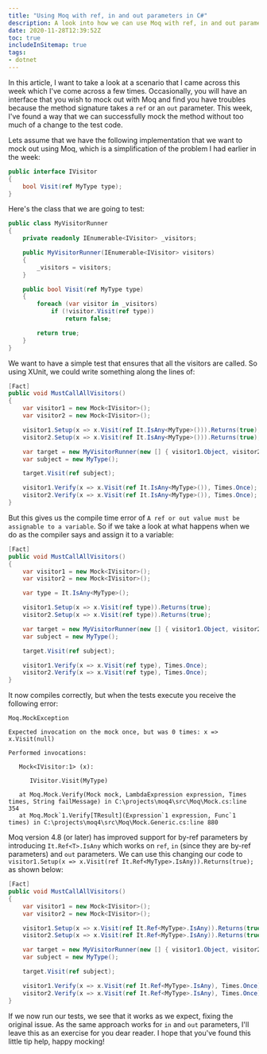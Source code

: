 ```yaml
---
title: "Using Moq with ref, in and out parameters in C#"
description: A look into how we can use Moq with ref, in and out parameters in C#
date: 2020-11-28T12:39:52Z
toc: true
includeInSitemap: true
tags:
- dotnet
---
```


In this article, I want to take a look at a scenario that I came across this week which I've come across a few times. Occasionally, you will have an interface that you wish to mock out with Moq and find you have troubles because the method signature takes a `ref` or an `out` parameter. This week, I've found a way that we can successfully mock the method without too much of a change to the test code.
<!--more-->

Lets assume that we have the following implementation that we want to mock out using Moq, which is a simplification of the problem I had earlier in the week:

```csharp
public interface IVisitor
{
    bool Visit(ref MyType type);
}
```

Here's the class that we are going to test:

```csharp
public class MyVisitorRunner
{
    private readonly IEnumerable<IVisitor> _visitors;

    public MyVisitorRunner(IEnumerable<IVisitor> visitors)
    {
        _visitors = visitors;
    }

    public bool Visit(ref MyType type)
    {
        foreach (var visitor in _visitors)
            if (!visitor.Visit(ref type))
                return false;

        return true;
    }
}
```

We want to have a simple test that ensures that all the visitors are called. So using XUnit, we could write something along the lines of:

```csharp
[Fact]
public void MustCallAllVisitors()
{
    var visitor1 = new Mock<IVisitor>();
    var visitor2 = new Mock<IVisitor>();

    visitor1.Setup(x => x.Visit(ref It.IsAny<MyType>())).Returns(true);
    visitor2.Setup(x => x.Visit(ref It.IsAny<MyType>())).Returns(true);

    var target = new MyVisitorRunner(new [] { visitor1.Object, visitor2.Object });
    var subject = new MyType();

    target.Visit(ref subject);

    visitor1.Verify(x => x.Visit(ref It.IsAny<MyType>()), Times.Once);
    visitor2.Verify(x => x.Visit(ref It.IsAny<MyType>()), Times.Once);
}
```

But this gives us the compile time error of `A ref or out value must be assignable to a variable`. So if we take a look at what happens when we do as the compiler says and assign it to a variable:

```csharp
[Fact]
public void MustCallAllVisitors()
{
    var visitor1 = new Mock<IVisitor>();
    var visitor2 = new Mock<IVisitor>();

    var type = It.IsAny<MyType>();

    visitor1.Setup(x => x.Visit(ref type)).Returns(true);
    visitor2.Setup(x => x.Visit(ref type)).Returns(true);

    var target = new MyVisitorRunner(new [] { visitor1.Object, visitor2.Object });
    var subject = new MyType();

    target.Visit(ref subject);

    visitor1.Verify(x => x.Visit(ref type), Times.Once);
    visitor2.Verify(x => x.Visit(ref type), Times.Once);
}
```

It now compiles correctly, but when the tests execute you receive the following error:

```
Moq.MockException

Expected invocation on the mock once, but was 0 times: x => x.Visit(null)

Performed invocations:

   Mock<IVisitor:1> (x):

      IVisitor.Visit(MyType)

   at Moq.Mock.Verify(Mock mock, LambdaExpression expression, Times times, String failMessage) in C:\projects\moq4\src\Moq\Mock.cs:line 354
   at Moq.Mock`1.Verify[TResult](Expression`1 expression, Func`1 times) in C:\projects\moq4\src\Moq\Mock.Generic.cs:line 880
```

Moq version 4.8 (or later) has improved support for by-ref parameters by introducing `It.Ref<T>.IsAny` which works on `ref`, `in` (since they are by-ref parameters) and `out` parameters. We can use this changing our code to `visitor1.Setup(x => x.Visit(ref It.Ref<MyType>.IsAny)).Returns(true);` as shown below:

```csharp
[Fact]
public void MustCallAllVisitors()
{
    var visitor1 = new Mock<IVisitor>();
    var visitor2 = new Mock<IVisitor>();

    visitor1.Setup(x => x.Visit(ref It.Ref<MyType>.IsAny)).Returns(true);
    visitor2.Setup(x => x.Visit(ref It.Ref<MyType>.IsAny)).Returns(true);

    var target = new MyVisitorRunner(new [] { visitor1.Object, visitor2.Object });
    var subject = new MyType();

    target.Visit(ref subject);

    visitor1.Verify(x => x.Visit(ref It.Ref<MyType>.IsAny), Times.Once);
    visitor2.Verify(x => x.Visit(ref It.Ref<MyType>.IsAny), Times.Once);
}
```

If we now run our tests, we see that it works as we expect, fixing the original issue. As the same approach works for `in` and `out` parameters, I'll leave this as an exercise for you dear reader. I hope that you've found this little tip help, happy mocking!
